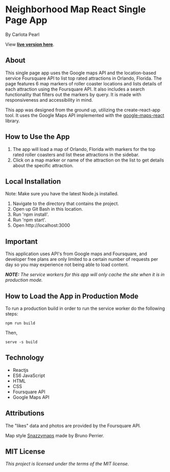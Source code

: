 # Neighborhood Map React Single Page App
By Carlota Pearl 

View **[live version here](https://carlotapearl.github.io/react-neighborhood-map/)**.

## About
This single page app uses the Google maps API and the location-based service Foursquare API to list top rated attractions in Orlando, Florida. The page features 6 map markers of roller coaster locations and lists details of each attraction using the Foursquare API. It also includes a search functionality that filters out the markers by query. It is made with responsiveness and accessibility in mind.

This app was designed from the ground up, utilizing the create-react-app tool.
It uses the Google Maps API implemented with the [google-maps-react](https://www.npmjs.com/package/google-maps-react) library.

## How to Use the App
1. The app will load a map of Orlando, Florida with markers for the top rated roller coasters and list these attractions in the sidebar.
2. Click on a map marker or name of the attraction on the list to get details about the specific attraction.

## Local Installation 
Note: Make sure you have the latest Node.js installed.
1. Navigate to the directory that contains the project.
2. Open up Git Bash in this location.
3. Run 'npm install'.
4. Run 'npm start'.
5. Open http://localhost:3000

## Important
This application uses API's from Google maps and Foursquare, and developer free plans are only limited to a certain number of requests per day so you may experience not being able to load content. 

**_NOTE:_** _The service workers for this app will only cache the site when it is in production mode._

## How to Load the App in Production Mode

To run a production build in order to run the service worker do the following steps: 

```
npm run build
```
Then,

```
serve -s build
```

## Technology
* Reactjs
* ES6 JavaScript
* HTML
* CSS
* Foursquare API
* Google Maps API


## Attributions
The "likes" data and photos are provided by the Foursquare API.

Map style [Snazzymaps](https://snazzymaps.com/style/6666/green-and-blue) made by Bruno Perrier.

## MIT License
_This project is licensed under the terms of the MIT license._